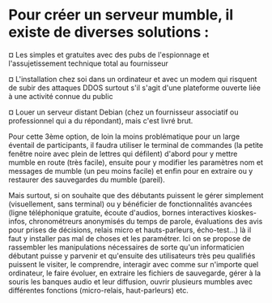 # Pour créer un serveur mumble, il existe de diverses solutions :

¤ Les simples et gratuites avec des pubs de l'espionnage et l'assujetissement technique total au fournisseur

¤ L'installation chez soi dans un ordinateur et avec un modem qui risquent de subir des attaques DDOS surtout s'il s'agit d'une plateforme ouverte liée à une activité connue du public

¤ Louer un serveur distant Debian (chez un fournisseur associatif ou professionnel qui a du répondant), mais c'est livré brut.

Pour cette 3ème option, de loin la moins problématique pour un large éventail de participants, il faudra utiliser le terminal de commandes (la petite fenêtre noire avec plein de lettres qui défilent) d'abord pour y mettre mumble en route (très facile), ensuite pour y modifier les paramètres nom et messages de mumble (un peu moins facile) et enfin pour en extraire ou y restaurer des sauvegardes du mumble (pareil).

Mais surtout, si on souhaite que des débutants puissent le gérer simplement (visuellement, sans terminal) ou y bénéficier de fonctionnalités avancées (ligne téléphonique gratuite, écoute d'audios, bornes interactives kioskes-infos, chronométreurs anonymisés du temps de parole, évaluations des avis pour prises de décisions, relais micro et hauts-parleurs, écho-test...) là il faut y installer pas mal de choses et les paramétrer. Ici on se propose de rassembler les manipulations nécessaires de sorte qu'un informaticien débutant puisse y parvenir et qu'ensuite des utilisateurs très peu qualifiés puissent le visiter, le comprendre, interagir avec comme sur n'importe quel ordinateur, le faire évoluer, en extraire les fichiers de sauvegarde, gérer à la souris les banques audio et leur diffusion, ouvrir plusieurs mumbles avec différentes fonctions (micro-relais, haut-parleurs) etc.
